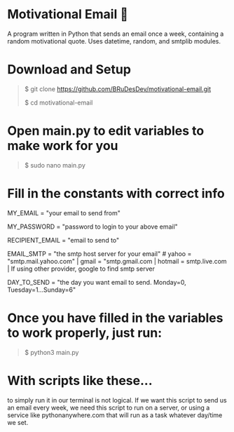 # Motivational Email 📧
A program written in Python that sends an email once a week, containing a random motivational quote.  Uses datetime, random, and smtplib modules.


# Download and Setup
>$ git clone https://github.com/BRuDesDev/motivational-email.git
>
>$ cd motivational-email

# Open main.py to edit variables to make work for you
>$ sudo nano main.py

# Fill in the constants with correct info
MY_EMAIL = "your email to send from"

MY_PASSWORD = "password to login to your above email"

RECIPIENT_EMAIL = "email to send to"

EMAIL_SMTP = "the smtp host server for your email"  # yahoo = "smtp.mail.yahoo.com" | gmail = "smtp.gmail.com | hotmail = smtp.live.com | If using other provider, google to find smtp server

DAY_TO_SEND = "the day you want email to send. Monday=0, Tuesday=1...Sunday=6"

# Once you have filled in the variables to work properly, just run:
>$ python3 main.py

# With scripts like these... 
to simply run it in our terminal is not logical. If we want this script to send us an email every week, we need this script to run on a server, or using a service like pythonanywhere.com that will run as a task whatever day/time we set.

